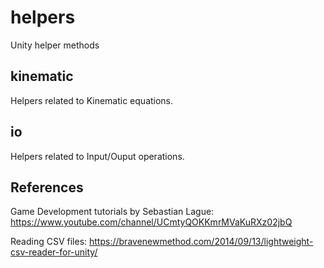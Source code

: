 # helpers
Unity helper methods 

## kinematic

Helpers related to Kinematic equations.

## io

Helpers related to Input/Ouput operations.


## References

Game Development tutorials by Sebastian Lague:
https://www.youtube.com/channel/UCmtyQOKKmrMVaKuRXz02jbQ

Reading CSV files:
https://bravenewmethod.com/2014/09/13/lightweight-csv-reader-for-unity/
